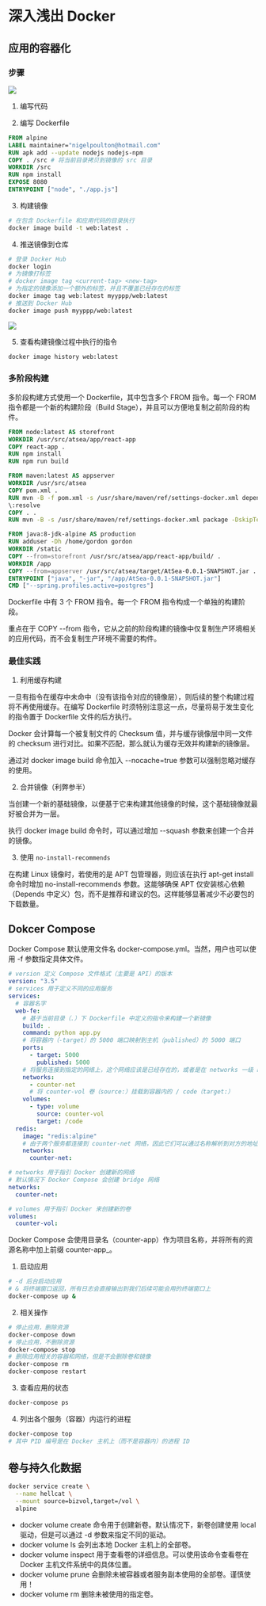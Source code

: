 # 深入浅出 Docker

## 应用的容器化

### 步骤

![](./1637026119196.png)

1. 编写代码

2. 编写 Dockerfile
```dockerfile
FROM alpine
LABEL maintainer="nigelpoulton@hotmail.com"
RUN apk add --update nodejs nodejs-npm
COPY . /src # 将当前目录拷贝到镜像的 src 目录
WORKDIR /src
RUN npm install
EXPOSE 8080
ENTRYPOINT ["node", "./app.js"]
```

3. 构建镜像
```bash
# 在包含 Dockerfile 和应用代码的目录执行
docker image build -t web:latest .
```

4. 推送镜像到仓库
```bash
# 登录 Docker Hub
docker login
# 为镜像打标签
# docker image tag <current-tag> <new-tag>
# 为指定的镜像添加一个额外的标签，并且不覆盖已经存在的标签
docker image tag web:latest myyppp/web:latest
# 推送到 Docker Hub
docker image push myyppp/web:latest
```

![](./1637026450432.png)

5. 查看构建镜像过程中执行的指令
```bash
docker image history web:latest
```

### 多阶段构建

多阶段构建方式使用一个 Dockerfile，其中包含多个 FROM 指令。每一个 FROM 指令都是一个新的构建阶段（Build Stage），并且可以方便地复制之前阶段的构件。

```dockerfile
FROM node:latest AS storefront
WORKDIR /usr/src/atsea/app/react-app
COPY react-app .
RUN npm install
RUN npm run build

FROM maven:latest AS appserver
WORKDIR /usr/src/atsea
COPY pom.xml .
RUN mvn -B -f pom.xml -s /usr/share/maven/ref/settings-docker.xml dependency
\:resolve
COPY . .
RUN mvn -B -s /usr/share/maven/ref/settings-docker.xml package -DskipTests

FROM java:8-jdk-alpine AS production
RUN adduser -Dh /home/gordon gordon
WORKDIR /static
COPY --from=storefront /usr/src/atsea/app/react-app/build/ .
WORKDIR /app
COPY --from=appserver /usr/src/atsea/target/AtSea-0.0.1-SNAPSHOT.jar .
ENTRYPOINT ["java", "-jar", "/app/AtSea-0.0.1-SNAPSHOT.jar"]
CMD ["--spring.profiles.active=postgres"]
```

Dockerfile 中有 3 个 FROM 指令。每一个 FROM 指令构成一个单独的构建阶段。

重点在于 COPY --from 指令，它从之前的阶段构建的镜像中仅复制生产环境相关的应用代码，而不会复制生产环境不需要的构件。


### 最佳实践

1. 利用缓存构建

一旦有指令在缓存中未命中（没有该指令对应的镜像层），则后续的整个构建过程将不再使用缓存。在编写 Dockerfile 时须特别注意这一点，尽量将易于发生变化的指令置于 Dockerfile 文件的后方执行。

Docker 会计算每一个被复制文件的 Checksum 值，并与缓存镜像层中同一文件的 checksum 进行对比。如果不匹配，那么就认为缓存无效并构建新的镜像层。

通过对 docker image build 命令加入 --nocache=true 参数可以强制忽略对缓存的使用。

2. 合并镜像（利弊参半）

当创建一个新的基础镜像，以便基于它来构建其他镜像的时候，这个基础镜像就最好被合并为一层。

执行 docker image build 命令时，可以通过增加 --squash 参数来创建一个合并的镜像。

3. 使用 `no-install-recommends`

在构建 Linux 镜像时，若使用的是 APT 包管理器，则应该在执行 apt-get install 命令时增加 no-install-recommends 参数。这能够确保 APT 仅安装核心依赖（Depends 中定义）包，而不是推荐和建议的包。这样能够显著减少不必要包的下载数量。


## Dokcer Compose

Docker Compose 默认使用文件名 docker-compose.yml。当然，用户也可以使用 -f 参数指定具体文件。

```yaml
# version 定义 Compose 文件格式（主要是 API）的版本
version: "3.5"
# services 用于定义不同的应用服务
services:
  # 容器名字
  web-fe:
    # 基于当前目录（.）下 Dockerfile 中定义的指令来构建一个新镜像
    build: .
    command: python app.py
    # 将容器内（-target）的 5000 端口映射到主机（published）的 5000 端口
    ports:
      - target: 5000
        published: 5000
    # 将服务连接到指定的网络上，这个网络应该是已经存在的，或者是在 networks 一级 key 中定义的网络
    networks:
      - counter-net
      # 将 counter-vol 卷（source:）挂载到容器内的 / code（target:）
    volumes:
      - type: volume
        source: counter-vol
        target: /code
  redis:
    image: "redis:alpine"
    # 由于两个服务都连接到 counter-net 网络，因此它们可以通过名称解析到对方的地址
    networks:
      counter-net:

# networks 用于指引 Docker 创建新的网络
# 默认情况下 Docker Compose 会创建 bridge 网络
networks:
  counter-net:

# volumes 用于指引 Docker 来创建新的卷
volumes:
  counter-vol:
```

Docker Compose 会使用目录名（counter-app）作为项目名称，并将所有的资源名称中加上前缀 counter-app_。

1. 启动应用
```bash
# -d 后台启动应用
# & 将终端窗口返回，所有日志会直接输出到我们后续可能会用的终端窗口上
docker-compose up &
```

2. 相关操作
```bash
# 停止应用，删除资源
docker-compose down
# 停止应用，不删除资源
docker-compose stop
# 删除应用相关的容器和网络，但是不会删除卷和镜像
docker-compose rm
docker-compose restart
```

3. 查看应用的状态
```bash
docker-compose ps
```

4. 列出各个服务（容器）内运行的进程
```bash
docker-compose top
# 其中 PID 编号是在 Docker 主机上（而不是容器内）的进程 ID
```

## 卷与持久化数据

```bash
docker service create \
  --name hellcat \
  --mount source=bizvol,target=/vol \
  alpine
```

- docker volume create 命令用于创建新卷。默认情况下，新卷创建使用 local 驱动，但是可以通过 -d 参数来指定不同的驱动。
- docker volume ls 会列出本地 Docker 主机上的全部卷。
- docker volume inspect 用于查看卷的详细信息。可以使用该命令查看卷在 Docker 主机文件系统中的具体位置。
- docker volume prune 会删除未被容器或者服务副本使用的全部卷。谨慎使用！
- docker volume rm 删除未被使用的指定卷。

